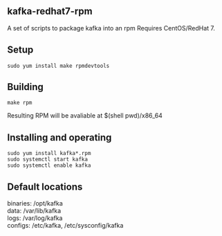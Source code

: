 kafka-redhat7-rpm
---------
A set of scripts to package kafka into an rpm
Requires CentOS/RedHat 7.

Setup
-----
    sudo yum install make rpmdevtools

Building
--------
    make rpm

Resulting RPM will be avaliable at $(shell pwd)/x86_64

Installing and operating
------------------------
    sudo yum install kafka*.rpm
    sudo systemctl start kafka
    sudo systemctl enable kafka

Default locations
-----------------
binaries: /opt/kafka  
data:     /var/lib/kafka  
logs:     /var/log/kafka  
configs:  /etc/kafka, /etc/sysconfig/kafka  
